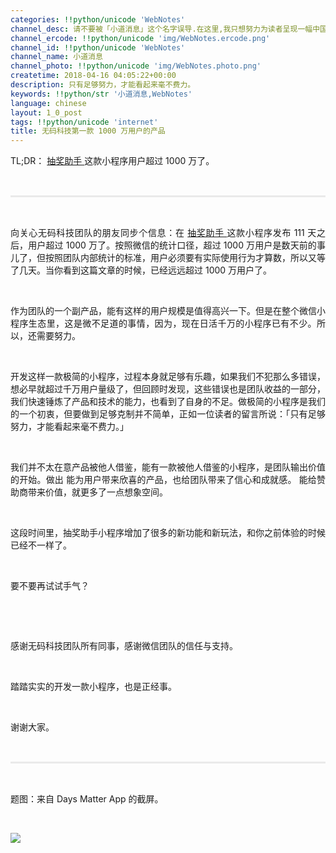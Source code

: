```yaml
---
categories: !!python/unicode 'WebNotes'
channel_desc: 请不要被「小道消息」这个名字误导.在这里,我只想努力为读者呈现一幅中国互联网的清明上河图.
channel_ercode: !!python/unicode 'img/WebNotes.ercode.png'
channel_id: !!python/unicode 'WebNotes'
channel_name: 小道消息
channel_photo: !!python/unicode 'img/WebNotes.photo.png'
createtime: 2018-04-16 04:05:22+00:00
description: 只有足够努力，才能看起来毫不费力。
keywords: !!python/str '小道消息,WebNotes'
language: chinese
layout: 1_0_post
tags: !!python/unicode 'internet'
title: 无码科技第一款 1000 万用户的产品
---
```

<div class="rich_media_content" id="js_content">
<p>
         TL;DR：
         <a class="weapp_text_link" data-miniprogram-appid="wx01bb1ef166cd3f4e" data-miniprogram-nickname="抽奖助手" data-miniprogram-path="pages/index" href="">
          抽奖助手
         </a>
         这款小程序用户超过 1000 万了。
        </p>
<p>
<br/>
</p>
<hr style="margin-top: 1em;margin-bottom: 1em;white-space: normal;max-width: 100%;font-family: Lato, Helvetica, Arial, freesans, clean, sans-serif;border-right-width: 0px;border-bottom-width: 0px;border-left-width: 0px;border-top-style: solid;border-top-color: rgb(234, 234, 234);height: 1px;color: rgb(51, 51, 51);font-size: 15px;box-sizing: border-box !important;word-wrap: break-word !important;"/>
<p style="white-space: normal;">
<br/>
</p>
<p style="text-align: justify;">
         向关心无码科技团队的朋友同步个信息：在
         <a class="weapp_text_link" data-miniprogram-appid="wx01bb1ef166cd3f4e" data-miniprogram-nickname="抽奖助手" data-miniprogram-path="pages/index" href="" style="white-space: normal;">
          抽奖助手
         </a>
         这款小程序发布 111 天之后，用户超过 1000 万了。按照微信的统计口径，超过 1000 万用户是数天前的事儿了，但按照团队内部统计的标准，用户必须要有实际使用行为才算数，所以又等了几天。当你看到这篇文章的时候，已经远远超过 1000 万用户了。
        </p>
<p style="text-align: justify;">
<br/>
</p>
<p style="text-align: justify;">
         作为团队的一个副产品，能有这样的用户规模是值得高兴一下。但是在整个微信小程序生态里，这是微不足道的事情，因为，现在日活千万的小程序已有不少。所以，还需要努力。
        </p>
<p>
<br/>
</p>
<p style="text-align: justify;">
         开发这样一款极简的小程序，过程本身就足够有乐趣，如果我们不犯那么多错误，想必早就超过千万用户量级了，但回顾时发现，这些错误也是团队收益的一部分，我们快速锤炼了产品和技术的能力，也看到了自身的不足。做极简的小程序是我们的一个初衷，但要做到足够克制并不简单，正如一位读者的留言所说：「只有足够努力，才能看起来毫不费力。」
        </p>
<p>
<br/>
</p>
<p style="white-space: normal;text-align: justify;">
         我们并不太在意产品被他人借鉴，能有一款被他人借鉴的小程序，是团队输出价值的开始。做出
         <span style="text-align: justify;">
          能为用户带来欣喜的产品，也给团队带来了信心和成就感。
         </span>
         能给赞助商带来价值，就更多了一点想象空间。
        </p>
<p style="white-space: normal;text-align: justify;">
<br/>
</p>
<p style="white-space: normal;text-align: justify;">
         这段时间里，抽奖助手小程序增加了很多的新功能和新玩法，和你之前体验的时候已经不一样了。
        </p>
<p style="white-space: normal;text-align: justify;">
<br/>
</p>
<p style="white-space: normal;text-align: justify;">
         要不要再试试手气？
        </p>
<p style="white-space: normal;text-align: justify;">
<br/>
</p>
<p>
<mp-miniprogram class="miniprogram_element" data-miniprogram-appid="wx01bb1ef166cd3f4e" data-miniprogram-avatar="http://mmbiz.qpic.cn/mmbiz_png/Vdys2e8jP1nzKBHVv9iabC3VPMv1n1fK5p5Nr2J2JEp4RVhcwNmkIV2n5SMicrUtQDvibpuuZEO6WSUK1aFmH9qBw/0?wx_fmt=png" data-miniprogram-imageurl="http://mmbiz.qpic.cn/mmbiz_jpg/ow5rEn8QGlHpy9xCYWOia60CZicgeXAB7kuR5fS8ickcgHdgdPPTM2J58OhLVffyxnnPZdOwwNtxvia7oLsNab5GcA/0?wx_fmt=jpeg" data-miniprogram-nickname="抽奖助手" data-miniprogram-path="pages/game?id=a781e2d8f524eb48c549bd919a216f1b" data-miniprogram-title="拼团抽奖邀你体验">
</mp-miniprogram>
</p>
<p>
<span style="text-align: justify;">
<br/>
</span>
</p>
<p style="text-align: justify;">
         感谢无码科技团队所有同事，感谢微信团队的信任与支持。
        </p>
<p style="text-align: justify;">
<br/>
</p>
<p style="text-align: justify;">
<span style="text-align: justify;">
          踏踏实实的开发一款小程序，也是正经事。
         </span>
</p>
<p>
<span style="text-align: justify;">
<br/>
</span>
</p>
<p>
<span style="text-align: justify;">
          谢谢大家。
         </span>
</p>
<p style="white-space: normal;text-align: justify;">
<br/>
</p>
<hr style="margin-top: 1em;margin-bottom: 1em;white-space: normal;max-width: 100%;font-family: Lato, Helvetica, Arial, freesans, clean, sans-serif;border-right-width: 0px;border-bottom-width: 0px;border-left-width: 0px;border-top-style: solid;border-top-color: rgb(234, 234, 234);height: 1px;color: rgb(51, 51, 51);font-size: 15px;box-sizing: border-box !important;word-wrap: break-word !important;"/>
<p style="white-space: normal;">
<br/>
</p>
<p style="text-align: justify;">
         题图：来自 Days Matter App 的截屏。
        </p>
<p style="text-align: justify;">
<br/>
</p>
<p>
<img class="" data-copyright="0" data-ratio="1" data-s="300,640" data-src="" data-type="jpeg" data-w="1152" src="{{ '/img/ow5rEn8QGlGpbPtAjlWLg7yxhSGiaw4TZuSlc85IZfjQ2ng4rKgmprqyIANsVgZWTicG2qPrQhIvH1q80AbwcEFA.jpeg' | prepend: site.img | replace: '//','/' }}" style=""/>
</p>
<p style="text-align: justify;">
<br/>
</p>
</div>